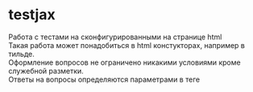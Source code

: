 # testjax

Работа с тестами на сконфигурированными на странице html  
Такая работа может понадобиться в html констукторах, например в тильде.  
Оформление вопросов не ограничено никакими условиями кроме служебной разметки.  
Ответы на вопросы определяются параметрами в теге <script> и добавляются на эту же страницу.  
Для конфигурации ответов рекомендуется произвести замену на ничего по регулярному выражению: ** \s*\n\s* ** Тогда всё
форматирование параметров ответов будет в одну строку, что затруднит возможность списывания для тестируемых учеников. И
конечно не относитесь слишком серьёзно к данному варианту тестирования!

## Можно использовать mathjax (mathjax.org)

Подключить mathjax можно через cdn:

```html

<script id="MathJax-script" async src="https://cdn.jsdelivr.net/npm/mathjax@3/es5/tex-mml-chtml.js"></script>

```

Вариант конфигурации параметров ответов:

```html

<script type="text/javascript">
    const questions = [
        [
            {question: "16", answer: 0},
            {question: "40", answer: 1},
            {question: "1600", answer: 0},
            {question: "400", answer: 0},],
        [
            {question: "Вариант А", answer: 0},
            {question: "Вариант Б", answer: 0},
            {question: "Вариант В", answer: 1},
            {question: "Вариант Г", answer: 0},],
        [
            {question: "4", answer: 0},
            {question: "16", answer: 0},
            {question: "-1", answer: 0},
            {question: "-4", answer: 1},],
        [
            {question: "Вариант А", answer: 1},
            {question: "Вариант Б", answer: 0},
            {question: "Вариант В", answer: 0},
            {question: "Вариант Г", answer: 0},],
        [
            {question: "Вариант А", answer: 0},
            {question: "Вариант Б", answer: 0},
            {question: "Вариант В", answer: 0},
            {question: "Вариант Г", answer: 1},],
    ]
</script>
```

Каждый вариант ответа прицепиться автоматом к соответствующему по счету варианту вопроса.

Вопросы сконфигурированы так:

```html

<div class="question" id="1">
    <div class="question" id="1">
        <h2>Вопрос 1</h2>
        <p>\[\sqrt{58^2-42^2}-?\]</p>
    </div>
</div>
```

Можно использовать любое форматирование, в том числе изображения или формулы в ответах. Но тогда следует обозначить ответы как варианты:
```html
<div class="question" id="2">
        <h2>Вопрос 2</h2>
        <p class="bigCenter">\[(a^{2m})^{m/2}-?\]</p>
        <table style="width: 100%">
            <tr>
                <th>
                    A:
                </th>
                <th>
                    Б:
                </th>
                <th>
                    В:
                </th>
                <th>
                    Г:
                </th>
            <tr>
                <td>
                    \[a^m\]
                </td>
                <td>
                    \[a^{{2\over 3}*m}\]
                </td>
                <td>
                    \[a^{m^2}\]
                </td>
                <td>
                    \[a^{m^2+{5\over 2}}\]
                </td>
            </tr>
        </table>
    </div>
```

Сколько вопросов, столько должно быть параметров  
Смотри пример на странице public/index.html а так же как нужно обратить на наличие кнопоки Начать:

```html

<div class="start">
    <button id="buttonStart">Начать</button>
</div>
```

Нужно обратить внимание на наличие кнопки завершения теста:

```html

<div class="end">
    <button id="buttonDone">Отправить на проверку</button>
</div>
```

Кнопка завершения теста должна находиться внутри скрытого блока:

```html

<div class="questions" id="rootQuestions" style="display: none">
    ... вопросы
    ... кнопка завершения
</div>
```

По результатам выполнения теста выводится общее время выполнения, правильные и неправильные ответы, и общий бал
![img_1.png](img_1.png)

Как выглядит тест:  
![img_2.png](img_2.png)